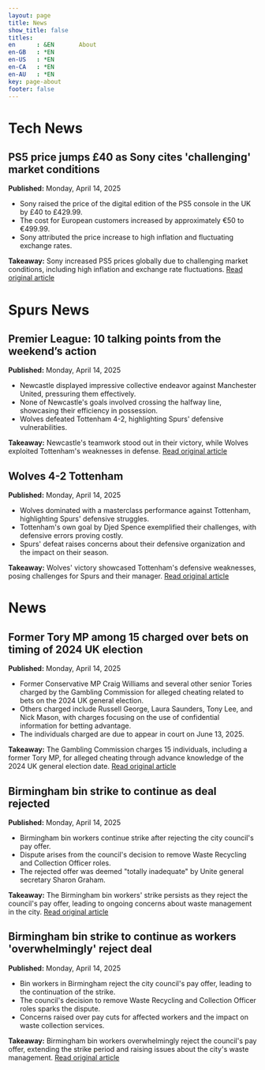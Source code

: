 ```yaml
---
layout: page
title: News
show_title: false
titles:
en      : &EN       About
en-GB   : *EN
en-US   : *EN
en-CA   : *EN
en-AU   : *EN
key: page-about
footer: false
---
```



# Tech News
## PS5 price jumps £40 as Sony cites 'challenging' market conditions
**Published:** Monday, April 14, 2025

- Sony raised the price of the digital edition of the PS5 console in the UK by £40 to £429.99.
- The cost for European customers increased by approximately €50 to €499.99.
- Sony attributed the price increase to high inflation and fluctuating exchange rates.

**Takeaway:** Sony increased PS5 prices globally due to challenging market conditions, including high inflation and exchange rate fluctuations. [Read original article](https://www.bbc.com/news/articles/ce82391x2kyo)

# Spurs News
## Premier League: 10 talking points from the weekend’s action
**Published:** Monday, April 14, 2025

- Newcastle displayed impressive collective endeavor against Manchester United, pressuring them effectively.
- None of Newcastle's goals involved crossing the halfway line, showcasing their efficiency in possession.
- Wolves defeated Tottenham 4-2, highlighting Spurs' defensive vulnerabilities.

**Takeaway:** Newcastle's teamwork stood out in their victory, while Wolves exploited Tottenham's weaknesses in defense.
[Read original article](https://www.theguardian.com/football/2025/apr/14/premier-league-10-talking-points-from-the-weekends-action)

## Wolves 4-2 Tottenham
**Published:** Monday, April 14, 2025

- Wolves dominated with a masterclass performance against Tottenham, highlighting Spurs' defensive struggles.
- Tottenham's own goal by Djed Spence exemplified their challenges, with defensive errors proving costly.
- Spurs' defeat raises concerns about their defensive organization and the impact on their season.

**Takeaway:** Wolves' victory showcased Tottenham's defensive weaknesses, posing challenges for Spurs and their manager.
[Read original article](https://www.theguardian.com/football/2025/apr/14/premier-league-10-talking-points-from-the-weekends-action)

# News

## Former Tory MP among 15 charged over bets on timing of 2024 UK election
**Published:** Monday, April 14, 2025

- Former Conservative MP Craig Williams and several other senior Tories charged by the Gambling Commission for alleged cheating related to bets on the 2024 UK general election.
- Others charged include Russell George, Laura Saunders, Tony Lee, and Nick Mason, with charges focusing on the use of confidential information for betting advantage.
- The individuals charged are due to appear in court on June 13, 2025.

**Takeaway:** The Gambling Commission charges 15 individuals, including a former Tory MP, for alleged cheating through advance knowledge of the 2024 UK general election date. [Read original article](https://www.theguardian.com/uk-news/2025/apr/14/gambling-commission-charges-15-over-bets-into-timing-of-2024-general-election)

## Birmingham bin strike to continue as deal rejected
**Published:** Monday, April 14, 2025

- Birmingham bin workers continue strike after rejecting the city council's pay offer.
- Dispute arises from the council's decision to remove Waste Recycling and Collection Officer roles.
- The rejected offer was deemed "totally inadequate" by Unite general secretary Sharon Graham.

**Takeaway:** The Birmingham bin workers' strike persists as they reject the council's pay offer, leading to ongoing concerns about waste management in the city. [Read original article](https://www.bbc.com/news/articles/cd9ljx8qdqdo)

## Birmingham bin strike to continue as workers 'overwhelmingly' reject deal
**Published:** Monday, April 14, 2025

- Bin workers in Birmingham reject the city council's pay offer, leading to the continuation of the strike.
- The council's decision to remove Waste Recycling and Collection Officer roles sparks the dispute.
- Concerns raised over pay cuts for affected workers and the impact on waste collection services.

**Takeaway:** Birmingham bin workers overwhelmingly reject the council's pay offer, extending the strike period and raising issues about the city's waste management. [Read original article](https://www.bbc.com/news/articles/cd9ljx8qdqdo)

